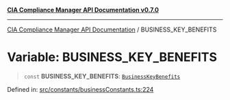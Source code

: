 [**CIA Compliance Manager API Documentation v0.7.0**](../README.md)

***

[CIA Compliance Manager API Documentation](../globals.md) / BUSINESS\_KEY\_BENEFITS

# Variable: BUSINESS\_KEY\_BENEFITS

> `const` **BUSINESS\_KEY\_BENEFITS**: [`BusinessKeyBenefits`](../interfaces/BusinessKeyBenefits.md)

Defined in: [src/constants/businessConstants.ts:224](https://github.com/Hack23/cia-compliance-manager/blob/main/src/constants/businessConstants.ts#L224)
